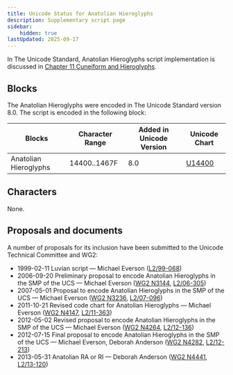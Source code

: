 ```yaml
---
title: Unicode Status for Anatolian Hieroglyphs
description: Supplementary script page
sidebar:
    hidden: true
lastUpdated: 2025-09-17
---
```


In The Unicode Standard, Anatolian Hieroglyphs script implementation is discussed in [Chapter 11 Cuneiform and Hieroglyphs](https://www.unicode.org/versions/latest/core-spec/chapter-11/#G27920).

## Blocks

The Anatolian Hieroglyphs were encoded in The Unicode Standard version 8.0. The script is encoded in the following block:

| Blocks | Character Range | Added in Unicode Version | Unicode Chart |
| ------ | --------------- | ------------------------ | ------------- |
| Anatolian Hieroglyphs | 14400..1467F | 8.0 | [U14400](http://www.unicode.org/charts/PDF/U14400.pdf) |

## Characters

None.

## Proposals and documents

A number of proposals for its inclusion have been submitted to the Unicode Technical Committee and WG2:
- 1999-02-11 Luvian script — Michael Everson ([L2/99-068](http://www.unicode.org/L2/L1999/luvian.pdf))
- 2006-09-20 Preliminary proposal to encode Anatolian Hieroglyphs in the SMP of the UCS — Michael Everson    ([WG2 N3144](https://www.unicode.org/wg2/docs/n3144.pdf), [L2/06-305](http://www.unicode.org/cgi-bin/GetMatchingDocs.pl?L2/06-305))
- 2007-05-01 Proposal to encode Anatolian Hieroglyphs in the SMP of the UCS — Michael Everson ([WG2 N3236](https://www.unicode.org/wg2/docs/n3236.pdf), [L2/07-096](http://www.unicode.org/cgi-bin/GetMatchingDocs.pl?L2/07-096))
- 2011-10-21 Revised code chart for Anatolian Hieroglyphs — Michael Everson ([WG2 N4147](https://www.unicode.org/wg2/docs/n4147.pdf), [L2/11-363](http://www.unicode.org/cgi-bin/GetMatchingDocs.pl?L2/11-363))
- 2012-05-02 Revised proposal to encode Anatolian Hieroglyphs in the SMP of the UCS — Michael Everson ([WG2 N4264](https://www.unicode.org/wg2/docs/n4264.pdf), [L2/12-136](http://www.unicode.org/cgi-bin/GetMatchingDocs.pl?L2/12-136))
- 2012-07-15 Final proposal to encode Anatolian Hieroglyphs in the SMP of the UCS — Michael Everson, Deborah Anderson ([WG2 N4282](https://www.unicode.org/wg2/docs/n4282.pdf), [L2/12-213](http://www.unicode.org/cgi-bin/GetMatchingDocs.pl?L2/12-213))
- 2013-05-31 Anatolian RA or RI — Deborah Anderson ([WG2 N4441](https://www.unicode.org/wg2/docs/n4441.pdf), [L2/13-120](http://www.unicode.org/cgi-bin/GetMatchingDocs.pl?L2/13-120))
